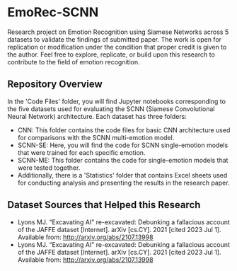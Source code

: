 
# EmoRec-SCNN

Research project on Emotion Recognition using Siamese Networks across 5 datasets to validate the findings of submitted paper. The work is open for replication or modification under the condition that proper credit is given to the author. Feel free to explore, replicate, or build upon this research to contribute to the field of emotion recognition.


## Repository Overview

In the 'Code Files' folder, you will find Jupyter notebooks corresponding to the five datasets used for evaluating the SCNN (Siamese Convolutional Neural Network) architecture. Each dataset has three folders:

- CNN: This folder contains the code files for basic CNN architecture used for comparisons with the SCNN multi-emotion model.
- SCNN-SE: Here, you will find the code for SCNN single-emotion models that were trained for each specific emotion.
- SCNN-ME: This folder contains the code for single-emotion models that were tested together.
- Additionally, there is a 'Statistics' folder that contains Excel sheets used for conducting analysis and presenting the results in the research paper.



## Dataset Sources that Helped this Research
- Lyons MJ. “Excavating AI” re-excavated: Debunking a fallacious account of the JAFFE dataset [Internet]. arXiv [cs.CY]. 2021 [cited 2023 Jul 1]. Available from: http://arxiv.org/abs/2107.13998
- Lyons MJ. “Excavating AI” re-excavated: Debunking a fallacious account of the JAFFE dataset [Internet]. arXiv [cs.CY]. 2021 [cited 2023 Jul 1]. Available from: http://arxiv.org/abs/2107.13998

